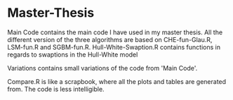 # Master-Thesis
Main Code contains the main code I have used in my master thesis. All the different version of the three algorithms are based on CHE-fun-Glau.R, LSM-fun.R and SGBM-fun.R. 
Hull-White-Swaption.R contains functions in regards to swaptions in the Hull-White model

Variations contains small variations of the code from 'Main Code'.

Compare.R is like a scrapbook, where all the plots and tables are generated from. The code is less intelligible. 
